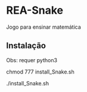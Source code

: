 # REA-Snake
Jogo para ensinar matemática
## Instalação

  Obs: requer python3

  chmod 777 install_Snake.sh
  
  
  ./install_Snake.sh
